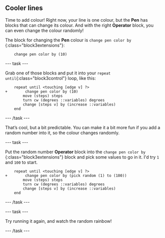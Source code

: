## Cooler lines

Time to add colour! Right now, your line is one colour, but the **Pen** has blocks that can change its colour. And with the right **Operator** block, you can even change the colour randomly!

The block for changing the **Pen** colour is `change pen color by `{:class="block3extensions"}: 

```blocks3
    change pen color by (10)
```

--- task ---

Grab one of those blocks and put it into your `repeat until`{:class="block3control"} loop, like this: 

```blocks3
    repeat until <touching [edge v] ?> 
+        change pen color by (10)
        move (steps) steps
        turn cw (degrees ::variables) degrees
        change [steps v] by (increase ::variables)
    end
```

--- /task ---

That’s cool, but a bit predictable. You can make it a bit more fun if you add a random number into it, so the colour changes randomly. 

--- task ---

Put the random number **Operator** block into the `change pen color by `{:class="block3extensions"} block and pick some values to go in it. I'd try `1` and `100` to start. 

```blocks3
    repeat until <touching [edge v] ?> 
+        change pen color by (pick random (1) to (100))
        move (steps) steps
        turn cw (degrees ::variables) degrees
        change [steps v] by (increase ::variables)
    end
```

--- /task ---

--- task ---

Try running it again, and watch the random rainbow!

--- /task ---
